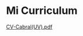 # Mi Curriculum
[CV-Cabral(UV).pdf](https://github.com/user-attachments/files/23070608/CV-Cabral.UV.pdf)


